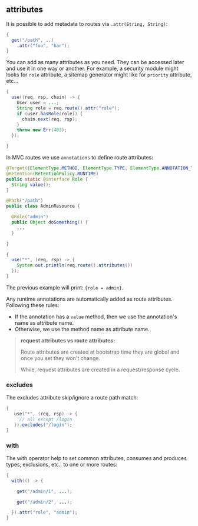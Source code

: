 ## attributes

It is possible to add metadata to routes via ```.attr(String, String)```:

```java
{
  get("/path", ..)
    .attr("foo", "bar");
}
```

You can add as many attributes as you need. They can be accessed later and use it in one way or another. For example, a security module might looks for ```role``` attribute, a sitemap generator might like for ```priority``` attribute, etc...

```java
{
  use((req, rsp, chain) -> {
    User user = ...;
    String role = req.route().attr("role");
    if (user.hasRole(role)) {
      chain.next(req, rsp);
    }
    throw new Err(403);
  });

}
```

In MVC routes we use ```annotations``` to define route attributes:

```java
@Target({ElementType.METHOD, ElementType.TYPE, ElementType.ANNOTATION_TYPE })
@Retention(RetentionPolicy.RUNTIME)
public static @interface Role {
  String value();
}

@Path("/path")
public class AdminResource {

  @Role("admin")
  public Object doSomething() {
    ...
  }

}

{
  use("*", (req, rsp) -> {
    System.out.println(req.route().attributes())
  });
}

```

The previous example will print: ```{role = admin}```.

Any runtime annotations are automatically added as route attributes. Following these rules:

* If the annotation has a ```value``` method, then we use the annotation's name as attribute name.
* Otherwise, we use the method name as attribute name.

> **request attributes vs route attributes:**
>
> Route attributes are created at bootstrap time they are global and once you set they won't change.
>
> While, request attributes are created in a request/response cycle.

### excludes

The excludes attribute skip/ignore a route path match:

```java
{
   use("*", (req, rsp) -> {
     // all except /login
   }).excludes("/login");
}
```

### with

The with operator help to set common attributes, consumes and produces types, exclusions, etc.. to one or more routes:

```java
{
  with(() -> {

    get("/admin/1", ...);

    get("/admin/2", ...);

  }).attr("role", "admin");
}
```
